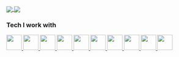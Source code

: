 <a href="https://github.com/willjw3/github-readme-stats">
  <img align="center" src="https://github-readme-stats.vercel.app/api?username=willjw3&show_icons=true&theme=dark&hide_border=true&custom_title=My%20GitHub%20Stats" />
</a>
<a href="https://github.com/willjw3/github-readme-stats">
  <img align="center" src="https://github-readme-stats.vercel.app/api/top-langs/?username=willjw3&langs_count=5&theme=dark&hide_border=true" />
</a>

### Tech I work with

<a href="https://developer.mozilla.org/en-US/docs/Web/JavaScript">
  <img width="40px" height="40px" src="https://img.icons8.com/color/2x/javascript.png" />
</a>
<a href="https://reactjs.org/docs/getting-started.html">
  <img width="40px" height="40px" src="https://img.icons8.com/color/2x/react-native.png" />
</a>
<a href="https://developer.mozilla.org/en-US/docs/Web/HTML">
  <img width="40px" height="40px" src="https://img.icons8.com/color/2x/html-5.png" />
</a>
<a href="https://developer.mozilla.org/en-US/docs/Web/CSS">
  <img width="40px" height="40px" src="https://img.icons8.com/color/2x/css3.png" />
</a>
<a href="https://nodejs.org/en/docs/">
  <img width="40px" height="40px" src="https://img.icons8.com/color/2x/nodejs.png" />
</a>
<a href="https://graphql.org/">
  <img width="40px" height="40px" src="https://img.icons8.com/color/2x/graphql.png" />
</a>
<a href="https://d3js.org/">
  <img width="40px" height="40px" src="https://avatars.githubusercontent.com/u/1562726?s=400&v=4" />
</a>
<a href="https://docs.python.org/3/">
  <img width="40px" height="40px" src="https://img.icons8.com/color/2x/python.png" />
</a>
<a href="https://www.linux.org/">
  <img width="40px" height="40px" src="https://img.icons8.com/color/2x/linux.png" />
</a>
<a href="https://docs.microsoft.com/en-us/azure/?product=featured">
  <img width="40px" height="40px" src="https://img.icons8.com/color/2x/azure-1.png" />
</a>



<!--
**willjw3/willjw3** is a ✨ _special_ ✨ repository because its `README.md` (this file) appears on your GitHub profile.

Here are some ideas to get you started:

- 🔭 I’m currently working on ...
- 🌱 I’m currently learning ...
- 👯 I’m looking to collaborate on ...
- 🤔 I’m looking for help with ...
- 💬 Ask me about ...
- 📫 How to reach me: ...
- 😄 Pronouns: ...
- ⚡ Fun fact: ...
-->
